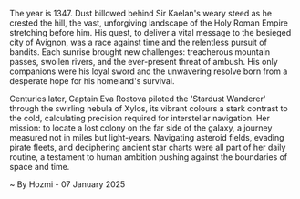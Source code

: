 
The year is 1347.  Dust billowed behind Sir Kaelan's weary steed as he crested the hill, the vast, unforgiving landscape of the Holy Roman Empire stretching before him.  His quest, to deliver a vital message to the besieged city of Avignon, was a race against time and the relentless pursuit of bandits.  Each sunrise brought new challenges: treacherous mountain passes, swollen rivers, and the ever-present threat of ambush.  His only companions were his loyal sword and the unwavering resolve born from a desperate hope for his homeland's survival.

Centuries later, Captain Eva Rostova piloted the 'Stardust Wanderer' through the swirling nebula of Xylos, its vibrant colours a stark contrast to the cold, calculating precision required for interstellar navigation.  Her mission: to locate a lost colony on the far side of the galaxy, a journey measured not in miles but light-years.  Navigating asteroid fields, evading pirate fleets, and deciphering ancient star charts were all part of her daily routine, a testament to human ambition pushing against the boundaries of space and time.

~ By Hozmi - 07 January 2025
